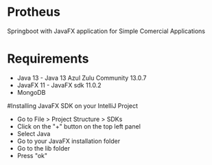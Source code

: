 # Protheus
Springboot with JavaFX application for Simple Comercial Applications

# Requirements
- Java 13 - Java 13 Azul Zulu Community 13.0.7
- JavaFX 11 - JavaFX sdk 11.0.2
- MongoDB

#Installing JavaFX SDK on your IntelliJ Project
- Go to File > Project Structure > SDKs
- Click on the "+" button on the top left panel
- Select Java
- Go to your JavaFX installation folder
- Go to the lib folder 
- Press "ok"
